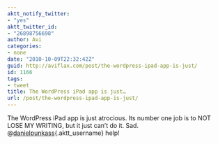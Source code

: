 ```yaml
---
aktt_notify_twitter:
- "yes"
aktt_twitter_id:
- "26898756698"
author: Avi
categories:
- none
date: "2010-10-09T22:32:42Z"
guid: http://aviflax.com/post/the-wordpress-ipad-app-is-just/
id: 1166
tags:
- tweet
title: The WordPress iPad app is just…
url: /post/the-wordpress-ipad-app-is-just/
---
```

The WordPress iPad app is just atrocious. Its number one job is to NOT LOSE MY WRITING, but it just can&#8217;t do it. Sad. @[danielpunkass](http://twitter.com/danielpunkass){.aktt_username} help!